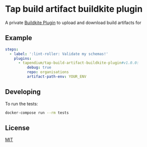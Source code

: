 # Tap build artifact buildkite plugin

A private [Buildkite Plugin](https://buildkite.com/docs/agent/v3/plugins) to upload and download build artifacts for 

## Example

```yml
steps:
  - label: ':lint-roller: Validate my schemas!'
    plugins:
      - tapendium/tap-build-artifact-buildkite-plugin#v1.0.0:
          debug: true
          repo: organisations
          artifact-path-env: YOUR_ENV 
```

## Developing

To run the tests:

```bash
docker-compose run --rm tests
```

## License

[MIT](https://opensource.org/licenses/MIT)
